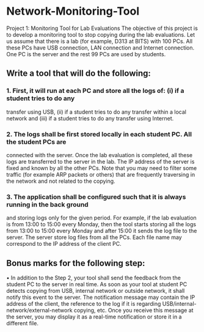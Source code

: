 # Network-Monitoring-Tool

Project 1: Monitoring Tool for Lab Evaluations
The objective of this project is to develop a monitoring tool to stop copying during the lab
evaluations. Let us assume that there is a lab (for example, D313 at BITS) with 100 PCs. All
these PCs have USB connection, LAN connection and Internet connection. One PC is the
server and the rest 99 PCs are used by students.

## Write a tool that will do the following:

### 1. First, it will run at each PC and store all the logs of: (i) if a student tries to do any
transfer using USB, (ii) if a student tries to do any transfer within a local network and
(iii) if a student tries to do any transfer using Internet.
### 2. The logs shall be first stored locally in each student PC. All the student PCs are
connected with the server. Once the lab evaluation is completed, all these logs are
transferred to the server in the lab. The IP address of the server is fixed and known
by all the other PCs. Note that you may need to filter some traffic (for example ARP
packets or others) that are frequently traversing in the network and not related to
the copying.
### 3. The application shall be configured such that it is always running in the back ground
and storing logs only for the given period. For example, if the lab evaluation is from
13:00 to 15:00 every Monday, then the tool starts storing all the logs from 13:00 to
15:00 every Monday and after 15:00 it sends the log file to the server. The server
store log files from all the PCs. Each file name may correspond to the IP address of
the client PC.

## Bonus marks for the following step:
• In addition to the Step 2, your tool shall send the feedback from the student PC to
the server in real time. As soon as your tool at student PC detects copying from USB,
internal network or outside network, it shall notify this event to the server. The
notification message may contain the IP address of the client, the reference to the
log if it is regarding USB/internal-network/external-network copying, etc. Once you
receive this message at the server, you may display it as a real-time notification or
store it in a different file.
